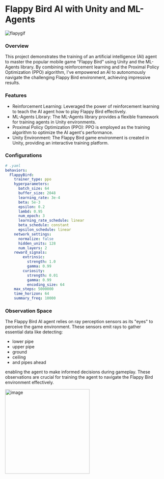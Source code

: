# Flappy Bird AI with Unity and ML-Agents

![flapygif](https://github.com/Sookeyy-12/FlappyBird-Unity-MLAgents/assets/82956207/f8bfa42a-d792-4e83-b026-a8efe439dd9a)

### Overview
This project demonstrates the training of an artificial intelligence (AI) agent to master the popular mobile game "Flappy Bird" using Unity and the ML-Agents library. By combining reinforcement learning and the Proximal Policy Optimization (PPO) algorithm, I've empowered an AI to autonomously navigate the challenging Flappy Bird environment, achieving impressive results.

### Features
- Reinforcement Learning: Leveraged the power of reinforcement learning to teach the AI agent how to play Flappy Bird effectively.
- ML-Agents Library: The ML-Agents library provides a flexible framework for training agents in Unity environments.
- Proximal Policy Optimization (PPO): PPO is employed as the training algorithm to optimize the AI agent's performance.
- Unity Environment: The Flappy Bird game environment is created in Unity, providing an interactive training platform.

### Configurations
```yaml
# .yaml
behaviors:
  FlappyBird:
    trainer_type: ppo
    hyperparameters:
      batch_size: 64
      buffer_size: 2048
      learning_rate: 3e-4
      beta: 5e-3
      epsilon: 0.2
      lambd: 0.95
      num_epoch: 3
      learning_rate_schedule: linear
      beta_schedule: constant
      epsilon_schedule: linear
    network_settings:
      normalize: false
      hidden_units: 128
      num_layers: 2
    reward_signals:
        extrinsic:
          strength: 1.0
          gamma: 0.99
        curiosity:
          strength: 0.01
          gamma: 0.99
          encoding_size: 64
    max_steps: 5000000
    time_horizon: 64
    summary_freq: 10000
```

### Observation Space

The Flappy Bird AI agent relies on ray perception sensors as its "eyes" to perceive the game environment. These sensors emit rays to gather essential data like detecting:
- lower pipe
- upper pipe
- ground
- ceiling
- and pipes ahead

enabling the agent to make informed decisions during gameplay. These observations are crucial for training the agent to navigate the Flappy Bird environment effectively.

<img width="275" alt="image" src="https://github.com/claylo/yaml-include/assets/82956207/89ad6671-4478-4487-b21d-d51ac29c8dbd">
